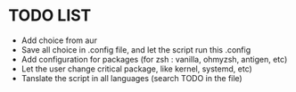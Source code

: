 # TODO LIST

- Add choice from aur
- Save all choice in .config file, and let the script run this .config
- Add configuration for packages (for zsh : vanilla, ohmyzsh, antigen, etc)
- Let the user change critical package, like kernel, systemd, etc)
- Tanslate the script in all languages (search TODO in the file)
